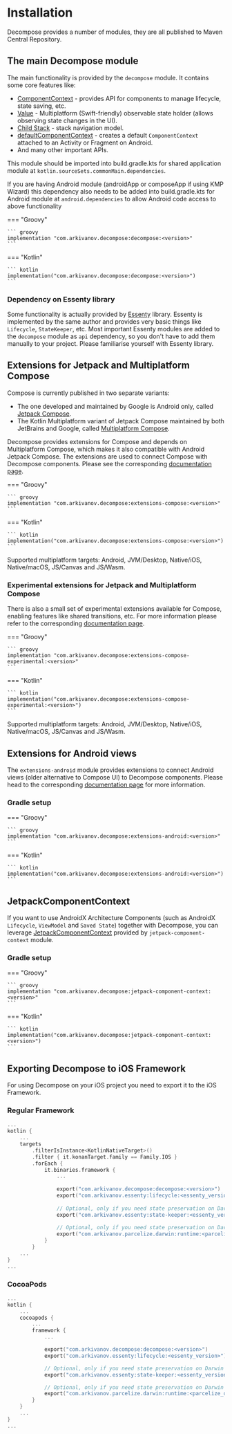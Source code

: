 # Installation

Decompose provides a number of modules, they are all published to Maven Central Repository.

## The main Decompose module

The main functionality is provided by the `decompose` module. It contains some core features like:

- [ComponentContext](../component/overview.md#componentcontext) - provides API for components to manage lifecycle, state saving, etc.
- [Value](../component/overview.md/#value-and-mutablevalue-state-holders) - Multiplatform (Swift-friendly) observable state holder (allows observing state changes in the UI).
- [Child Stack](../navigation/stack/overview.md) - stack navigation model.
- [defaultComponentContext](../getting-started/quick-start.md/#android-with-compose) - creates a default `ComponentContext` attached to an Activity or Fragment on Android.
- And many other important APIs.

This module should be imported into build.gradle.kts for shared application module at `kotlin.sourceSets.commonMain.dependencies`.

If you are having Android module (androidApp or composeApp if using KMP Wizard) this dependency also needs to be added into build.gradle.kts for Android module at ```android.dependencies``` to allow Android code access to above functionality

=== "Groovy"

    ``` groovy
    implementation "com.arkivanov.decompose:decompose:<version>"
    ```

=== "Kotlin"

    ``` kotlin
    implementation("com.arkivanov.decompose:decompose:<version>")
    ```

### Dependency on Essenty library

Some functionality is actually provided by [Essenty](https://github.com/arkivanov/Essenty) library. Essenty is implemented by the same author and provides very basic things like `Lifecycle`, `StateKeeper`, etc. Most important Essenty modules are added to the `decompose` module as `api` dependency, so you don't have to add them manually to your project. Please familiarise yourself with Essenty library.

## Extensions for Jetpack and Multiplatform Compose

Compose is currently published in two separate variants:
    
- The one developed and maintained by Google is Android only, called [Jetpack Compose](https://developer.android.com/jetpack/compose).
- The Kotlin Multiplatform variant of Jetpack Compose maintained by both JetBrains and Google, called [Multiplatform Compose](https://github.com/JetBrains/compose-multiplatform).

Decompose provides extensions for Compose and depends on Multiplatform Compose, which makes it also compatible with Android Jetpack Compose. The extensions are used to connect Compose with Decompose components. Please see the corresponding [documentation page](../extensions/compose.md).

=== "Groovy"

    ``` groovy
    implementation "com.arkivanov.decompose:extensions-compose:<version>"
    ```
=== "Kotlin"

    ``` kotlin
    implementation("com.arkivanov.decompose:extensions-compose:<version>")
    ```

Supported multiplatform targets: Android, JVM/Desktop, Native/iOS, Native/macOS, JS/Canvas and JS/Wasm.

### Experimental extensions for Jetpack and Multiplatform Compose

There is also a small set of experimental extensions available for Compose, enabling features like shared transitions, etc. For more information please refer to the corresponding [documentation page](../extensions/compose.md).

=== "Groovy"

    ``` groovy
    implementation "com.arkivanov.decompose:extensions-compose-experimental:<version>"
    ```
=== "Kotlin"

    ``` kotlin
    implementation("com.arkivanov.decompose:extensions-compose-experimental:<version>")
    ```

Supported multiplatform targets: Android, JVM/Desktop, Native/iOS, Native/macOS, JS/Canvas and JS/Wasm.

## Extensions for Android views

The `extensions-android` module provides extensions to connect Android views (older alternative to Compose UI) to Decompose components. Please head to the corresponding [documentation page](../extensions/android.md) for more information.

### Gradle setup

=== "Groovy"

    ``` groovy
    implementation "com.arkivanov.decompose:extensions-android:<version>"
    ```

=== "Kotlin"

    ``` kotlin
    implementation("com.arkivanov.decompose:extensions-android:<version>")
    ```

## JetpackComponentContext

If you want to use AndroidX Architecture Components (such as AndroidX `Lifecycle`, `ViewModel` and `Saved State`) together with Decompose, you can leverage [JetpackComponentContext](../component/jetpack-component-context.md) provided by `jetpack-component-context` module.

### Gradle setup

=== "Groovy"

    ``` groovy
    implementation "com.arkivanov.decompose:jetpack-component-context:<version>"
    ```

=== "Kotlin"

    ``` kotlin
    implementation("com.arkivanov.decompose:jetpack-component-context:<version>")
    ```

## Exporting Decompose to iOS Framework

For using Decompose on your iOS project you need to export it to the iOS Framework.

### Regular Framework


``` kotlin
...
kotlin {
    ...
    targets
        .filterIsInstance<KotlinNativeTarget>()
        .filter { it.konanTarget.family == Family.IOS }
        .forEach {
            it.binaries.framework {
                ...
                
                export("com.arkivanov.decompose:decompose:<version>")
                export("com.arkivanov.essenty:lifecycle:<essenty_version>")
    
                // Optional, only if you need state preservation on Darwin (Apple) targets
                export("com.arkivanov.essenty:state-keeper:<essenty_version>")
    
                // Optional, only if you need state preservation on Darwin (Apple) targets
                export("com.arkivanov.parcelize.darwin:runtime:<parcelize_darwin_version>")
            }
        }
    ...
}
...
```

### CocoaPods

``` kotlin
...
kotlin {
    ...
    cocoapods {
        ...
        framework {
            ...

            export("com.arkivanov.decompose:decompose:<version>")
            export("com.arkivanov.essenty:lifecycle:<essenty_version>")

            // Optional, only if you need state preservation on Darwin (Apple) targets
            export("com.arkivanov.essenty:state-keeper:<essenty_version>")

            // Optional, only if you need state preservation on Darwin (Apple) targets
            export("com.arkivanov.parcelize.darwin:runtime:<parcelize_darwin_version>")
        }
    }
    ...
}
...
```
